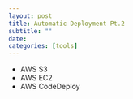 ```yaml
---
layout: post
title: Automatic Deployment Pt.2
subtitle: ""
date:
categories: [tools]
---  
```


* AWS S3  
* AWS EC2  
* AWS CodeDeploy  

